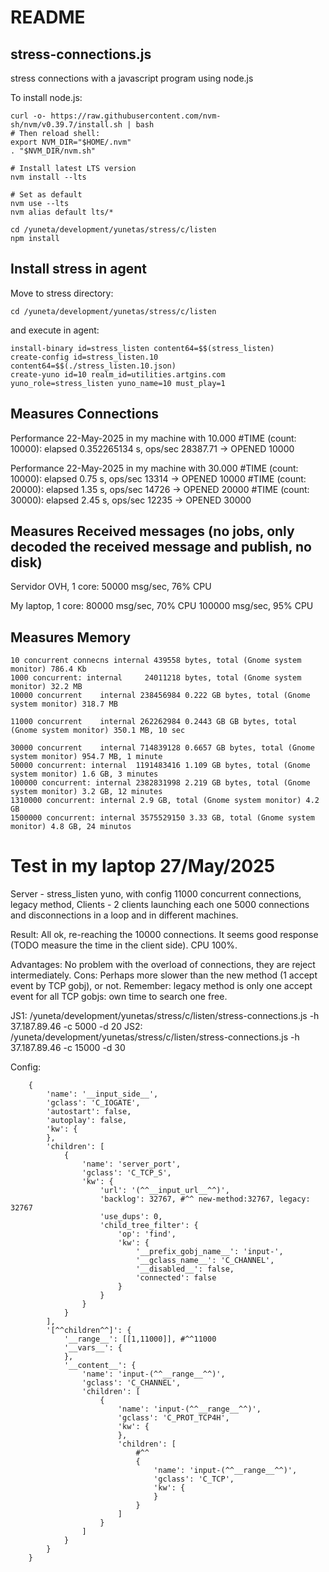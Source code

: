 # README

## stress-connections.js

stress connections with a javascript program using node.js

To install node.js:

    curl -o- https://raw.githubusercontent.com/nvm-sh/nvm/v0.39.7/install.sh | bash
    # Then reload shell:
    export NVM_DIR="$HOME/.nvm"
    . "$NVM_DIR/nvm.sh"

    # Install latest LTS version
    nvm install --lts

    # Set as default
    nvm use --lts
    nvm alias default lts/*

    cd /yuneta/development/yunetas/stress/c/listen
    npm install

## Install stress in agent

Move to stress directory:

    cd /yuneta/development/yunetas/stress/c/listen

and execute in agent:

    install-binary id=stress_listen content64=$$(stress_listen)
    create-config id=stress_listen.10 content64=$$(./stress_listen.10.json)
    create-yuno id=10 realm_id=utilities.artgins.com yuno_role=stress_listen yuno_name=10 must_play=1

## Measures Connections

Performance 22-May-2025 in my machine with 10.000
#TIME (count: 10000): elapsed 0.352265134 s, ops/sec 28387.71 -> OPENED 10000

Performance 22-May-2025 in my machine with 30.000
#TIME (count: 10000): elapsed 0.75 s, ops/sec 13314 -> OPENED 10000
#TIME (count: 20000): elapsed 1.35 s, ops/sec 14726 -> OPENED 20000
#TIME (count: 30000): elapsed 2.45 s, ops/sec 12235 -> OPENED 30000

## Measures Received messages (no jobs, only decoded the received message and publish, no disk)

Servidor OVH, 1 core:
    50000 msg/sec, 76% CPU

My laptop, 1 core:
    80000 msg/sec, 70% CPU
    100000 msg/sec, 95% CPU

## Measures Memory
    10 concurrent connecns internal 439558 bytes, total (Gnome system monitor) 786.4 Kb
    1000 concurrent: internal     24011218 bytes, total (Gnome system monitor) 32.2 MB
    10000 concurrent    internal 238456984 0.222 GB bytes, total (Gnome system monitor) 318.7 MB

    11000 concurrent    internal 262262984 0.2443 GB GB bytes, total (Gnome system monitor) 350.1 MB, 10 sec

    30000 concurrent    internal 714839128 0.6657 GB bytes, total (Gnome system monitor) 954.7 MB, 1 minute
    50000 concurrent: internal  1191483416 1.109 GB bytes, total (Gnome system monitor) 1.6 GB, 3 minutes
    100000 concurrent: internal 2382831998 2.219 GB bytes, total (Gnome system monitor) 3.2 GB, 12 minutes 
    1310000 concurrent: internal 2.9 GB, total (Gnome system monitor) 4.2 GB
    1500000 concurrent: internal 3575529150 3.33 GB, total (Gnome system monitor) 4.8 GB, 24 minutos

# Test in my laptop 27/May/2025

Server  - stress_listen yuno, with config 11000 concurrent connections, legacy method,
Clients - 2 clients launching each one 5000 connections and disconnections in a loop and
in different machines.

Result:
    All ok, re-reaching the 10000 connections.
    It seems good response (TODO measure the time in the client side).
    CPU 100%.

Advantages:
    No problem with the overload of connections, they are reject intermediately.
Cons:
    Perhaps more slower than the new method (1 accept event by TCP gobj), or not.
    Remember: legacy method is only one accept event for all TCP gobjs: own time to search one free.

JS1:
    /yuneta/development/yunetas/stress/c/listen/stress-connections.js -h 37.187.89.46 -c 5000 -d 20
JS2:
    /yuneta/development/yunetas/stress/c/listen/stress-connections.js -h 37.187.89.46 -c 15000 -d 30

Config:

        {
            'name': '__input_side__',
            'gclass': 'C_IOGATE',
            'autostart': false,
            'autoplay': false,
            'kw': {
            },
            'children': [
                {
                    'name': 'server_port',
                    'gclass': 'C_TCP_S',
                    'kw': {
                        'url': '(^^__input_url__^^)',
                        'backlog': 32767, #^^ new-method:32767, legacy: 32767
                        'use_dups': 0,
                        'child_tree_filter': {
                            'op': 'find',
                            'kw': {
                                '__prefix_gobj_name__': 'input-',
                                '__gclass_name__': 'C_CHANNEL',
                                '__disabled__': false,
                                'connected': false
                            }
                        }
                    }
                }
            ],
            '[^^children^^]': {
                '__range__': [[1,11000]], #^^11000
                '__vars__': {
                },
                '__content__': {
                    'name': 'input-(^^__range__^^)',
                    'gclass': 'C_CHANNEL',
                    'children': [
                        {
                            'name': 'input-(^^__range__^^)',
                            'gclass': 'C_PROT_TCP4H',
                            'kw': {
                            },
                            'children': [
                                #^^
                                {
                                    'name': 'input-(^^__range__^^)',
                                    'gclass': 'C_TCP',
                                    'kw': {
                                    }
                                }
                            ]
                        }
                    ]
                }
            }
        }
